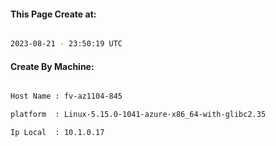 
   
#### This Page Create at:

```bash

2023-08-21 - 23:50:19 UTC

```

#### Create By Machine:

```bash

Host Name : fv-az1104-845

platform  : Linux-5.15.0-1041-azure-x86_64-with-glibc2.35

Ip Local  : 10.1.0.17

```

